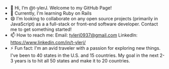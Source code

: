 - 👋 Hi, I’m @t-ylerJ. Welcome to my GitHub Page!
- 🌱 Currently, I'm learning Ruby on Rails
- 😄 I’m looking to collaborate on any open source projects (primarily in JavaScript) as a a full-stack or front-end software developer. Contact me to get something started!  
- 📫 How to reach me:
    Email: tylerj0937@gmail.com
    LinkedIn: https://www.linkedin.com/in/t-ylerj/
- ⚡ Fun fact: I'm an avid traveler with a passion for exploring new things. I've been to 40 states in the U.S. and 15 countries. My goal in the next 2-3 years is to hit all 50 states and make it to 20 countries. 

<!---
t-ylerJ/t-ylerJ is a ✨ special ✨ repository because its `README.md` (this file) appears on your GitHub profile.
You can click the Preview link to take a look at your changes.
--->
